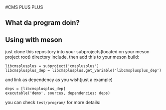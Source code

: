 #CMS PLUS PLUS

## What da program doin?



## Using with meson


just clone this repository into your subprojects(located on your meson project root) directory include, then add this to your meson build:


```meson
libcmsplusplus = subproject('cmsplusplus')
libcmsplusplus_dep = libcmsplusplus.get_variable('libcmsplusplus_dep')

```

and link as dependency as you wish(just a example)

```meson
deps = [libcmsplusplus_dep]
executable('demo', sources, dependencies: deps)
```

you can check `test/program/` for more details:

